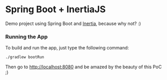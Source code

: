 # Spring Boot + InertiaJS

Demo project using Spring Boot and [Inertia](https://inertiajs.com), because why not? :)

### Running the App

To build and run the app, just type the following command:

```bash
./gradlew bootRun
```

Then go to [http://localhost:8080](http://localhost:8080) and be amazed by the beauty of this PoC ;)
